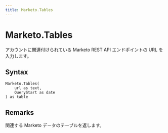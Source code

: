 ```yaml
---
title: Marketo.Tables
---
```


# Marketo.Tables


アカウントに関連付けられている Marketo REST API エンドポイントの URL を入力します。


## Syntax

```powerquery
Marketo.Tables(
    url as text,
    QueryStart as date
) as table
```


## Remarks

関連する Marketo データのテーブルを返します。



